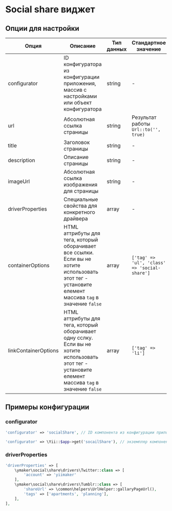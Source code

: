 Social share виджет
===================

## Опции для настройки

| Опция                 | Описание                                                                                                                                              | Тип данных    | Стандартное значение                          |
|-----------------------|-------------------------------------------------------------------------------------------------------------------------------------------------------|---------------|-----------------------------------------------|
|configurator           |ID конфигуратора из конфигурации приложения, массив с настройками или объект конфигуратора                                                             |string         |-                                              |
|url                    |Абсолютная ссылка страницы                                                                                                                             |string         |Результат работы `Url::to('', true)`           |
|title                  |Заголовок страницы                                                                                                                                     |string         |-                                              |
|description            |Описание страницы                                                                                                                                      |string         |-                                              |
|imageUrl               |Абсолютная ссылка изображения для страницы                                                                                                             |string         |-                                              |
|driverProperties       |Специальные свойства для конкретного драйвера                                                                                                          |array          |-                                              |
|containerOptions       |HTML аттрибуты для тега, который оборачивает все ссылки. Если вы не хотите использовать этот тег - установите елемент массива `tag` в значение `false` |array          |`['tag' => 'ul', 'class' => 'social-share']`   |
|linkContainerOptions   |HTML аттрибуты для тега, который оборачивает одну сслку. Если вы не хотите использовать этот тег - установите елемент массива `tag` в значение `false` |array          |`['tag' => 'li']`                              |


## Примеры конфигурации

### configurator

```php
'configurator' => 'socialShare', // ID компонента из конфигурации приложения
```

```php
'configurator' => \Yii::$app->get('socailShare'), // экземпляр компонента
```

### driverProperties

```php
'driverProperties' => [
    \ymaker\social\share\drivers\Twitter::class => [
        'account' => 'yiimaker'
    ],
    \ymaker\social\share\drivers\Tumblr::class => [
        'shareUrl' => \common\helpers\UrlHelper::gallaryPageUrl(),
        'tags' => ['apartments', 'planning'],
    ],
],
```
